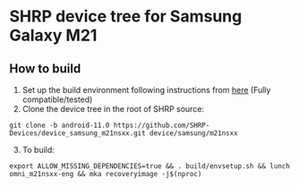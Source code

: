 # SHRP device tree for Samsung Galaxy M21

## How to build
1. Set up the build environment following instructions from [here](https://shrp.github.io/#/guide) (Fully compatible/tested)
2. Clone the device tree in the root of SHRP source:
```
git clone -b android-11.0 https://github.com/SHRP-Devices/device_samsung_m21nsxx.git device/samsung/m21nsxx
```
3. To build:
```
export ALLOW_MISSING_DEPENDENCIES=true && . build/envsetup.sh && lunch omni_m21nsxx-eng && mka recoveryimage -j$(nproc)
```
